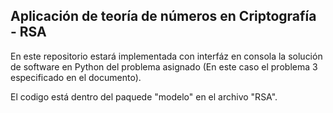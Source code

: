 ## Aplicación de teoría de números en Criptografía - RSA

En este repositorio estará implementada con interfáz en consola la solución de software en Python del problema asignado (En este caso el problema 3 especificado en el documento).

El codigo está dentro del paquede "modelo" en el archivo "RSA".
